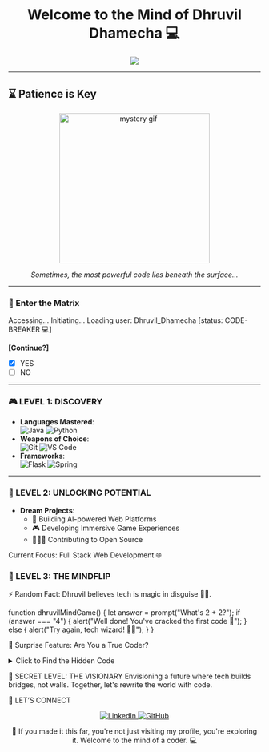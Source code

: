 <h1 align="center"> Welcome to the Mind of Dhruvil Dhamecha 💻 </h1>

<p align="center">
  <img src="https://readme-typing-svg.herokuapp.com?color=%23FF5733&size=24&center=true&vCenter=true&width=450&lines=Loading+Secrets...;Unveiling+Genius...;Mind+Blown+%F0%9F%94%A5" />
</p>

---

## ⌛ Patience is Key
<p align="center">
  <img src="https://media.giphy.com/media/3oEjI6SIIHBdRxXI40/giphy.gif" alt="mystery gif" width="300"/>
</p>

<p align="center">
  <i>Sometimes, the most powerful code lies beneath the surface...</i>
</p>

---

### 🧠 Enter the Matrix

Accessing... Initiating... Loading user: Dhruvil_Dhamecha [status: CODE-BREAKER 💻]

**[Continue?]**  
- [x] YES  
- [ ] NO  

---

### 🎮 LEVEL 1: DISCOVERY
- **Languages Mastered**:  
  ![Java](https://img.shields.io/badge/-Java-%23FF5733?style=flat&logo=java&logoColor=white) 
  ![Python](https://img.shields.io/badge/-Python-%233776AB?style=flat&logo=python&logoColor=white)  
- **Weapons of Choice**:  
  ![Git](https://img.shields.io/badge/-Git-F05032?style=flat&logo=git&logoColor=white) 
  ![VS Code](https://img.shields.io/badge/-VSCode-007ACC?style=flat&logo=visual-studio-code&logoColor=white)  
- **Frameworks**:  
  ![Flask](https://img.shields.io/badge/-Flask-000000?style=flat&logo=flask&logoColor=white) 
  ![Spring](https://img.shields.io/badge/-Spring-6DB33F?style=flat&logo=spring&logoColor=white)

---

### 🎯 LEVEL 2: UNLOCKING POTENTIAL
- **Dream Projects**:  
  - 🌟 Building AI-powered Web Platforms  
  - 🎮 Developing Immersive Game Experiences  
  - 🧑‍🤝‍🧑 Contributing to Open Source

Current Focus: Full Stack Web Development 🌐
### 🔮 LEVEL 3: THE MINDFLIP

⚡ Random Fact: Dhruvil believes tech is magic in disguise 🧙‍♂️.

function dhruvilMindGame() {
    let answer = prompt("What's 2 + 2?");
    if (answer === "4") {
        alert("Well done! You've cracked the first code 🧠");
    } else {
        alert("Try again, tech wizard! 🧙‍♂️");
    }
}

🎁 Surprise Feature: Are You a True Coder?
<details> <summary>Click to Find the Hidden Code</summary>
System.out.println("Hello, you found the hidden easter egg 🥚!");
</details>

👀 SECRET LEVEL: THE VISIONARY
Envisioning a future where tech builds bridges, not walls.
Together, let's rewrite the world with code.

💬 LET’S CONNECT
<p align="center"> <a href="https://www.linkedin.com/in/dhruvil-dhamecha/" target="_blank"> <img alt="LinkedIn" src="https://img.shields.io/badge/LinkedIn-%230077B5.svg?style=flat&logo=linkedin&logoColor=white" /> </a> <a href="https://github.com/dhruvil-84" target="_blank"> <img alt="GitHub" src="https://img.shields.io/badge/GitHub-%2312100E.svg?style=flat&logo=github&logoColor=white" /> </a> </p>
<p align="center"> 👾 If you made it this far, you're not just visiting my profile, you're exploring it. Welcome to the mind of a coder. 💻 </p>
